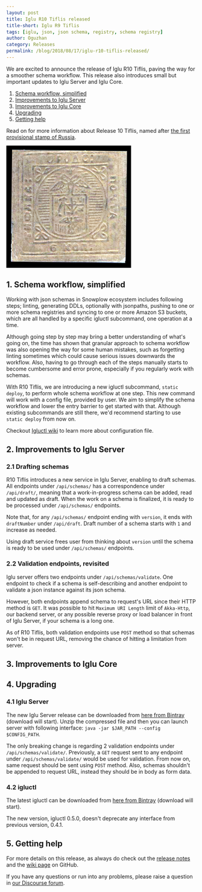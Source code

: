 ```yaml
---
layout: post
title: Iglu R10 Tiflis released
title-short: Iglu R9 Tiflis
tags: [iglu, json, json schema, registry, schema registry]
author: Oguzhan
category: Releases
permalink: /blog/2018/08/17/iglu-r10-tiflis-released/
---
```


We are excited to announce the release of Iglu R10 Tiflis, paving the way for a smoother schema workflow. This release also introduces small but important updates to Iglu Server and Iglu Core.

1. [Schema workflow, simplified](#schema-workflow)
2. [Improvements to Iglu Server](#server-improvements)
3. [Improvements to Iglu Core](#core-improvements)
4. [Upgrading](#upgrading)
5. [Getting help](#help)

Read on for more information about Release 10 Tiflis, named after [the first provisional stamp of Russia][tiflis].

![tiflis-img][tiflis-img]

<!--more-->

<h2 id="schema-workflow">1. Schema workflow, simplified</h2>

Working with json schemas in Snowplow ecosystem includes following steps; linting, generating DDLs, optionally with jsonpaths, pushing to one or more schema registries and syncing to one or more Amazon S3 buckets, which are all handled by a specific igluctl subcommand, one operation at a time.

Although going step by step may bring a better understanding of what's going on, the time has shown that granular approach to schema workflow was also opening the way for some human mistakes, such as forgetting linting sometimes which could cause serious issues downwards the workflow. Also, having to go through each of the steps manually starts to become cumbersome and error prone, especially if you regularly work with schemas.

With R10 Tiflis, we are introducing a new igluctl subcommand, `static deploy`, to perform whole schema workflow at one step. This new command will work with a config file, provided by user. We aim to simplify the schema workflow and lower the entry barrier to get started with that. Although existing subcommands are still there, we'd recommend starting to use `static deploy` from now on.

Checkout [Igluctl wiki][igluctl] to learn more about configuration file.

<h2 id="server-improvements">2. Improvements to Iglu Server</h2>

<h3 id="draft-schemas">2.1 Drafting schemas</h3>

R10 Tiflis introduces a new service in Iglu Server, enabling to draft schemas. All endpoints under `/api/schemas/` has a correspondence under `/api/draft/`, meaning that a work-in-progress schema can be added, read and updated as draft. When the work on a schema is finalized, it is ready to be processed under `/api/schemas/` endpoints.

Note that, for any `/api/schemas/` endpoint ending with `version`, it ends with `draftNumber` under `/api/draft`. Draft number of a schema starts with `1` and increase as needed.

Using draft service frees user from thinking about `version` until the schema is ready to be used under `/api/schemas/` endpoints.

<h3 id="validation-methods">2.2 Validation endpoints, revisited</h3>

Iglu server offers two endpoints under `/api/schemas/validate`. One endpoint to check if a schema is self-describing and another endpoint to validate a json instance against its json schema.

However, both endpoints append schema to request's URL since their HTTP method is `GET`. It was possible to hit `Maximum URI Length` limit of `Akka-Http`, our backend server, or any possible reverse proxy or load balancer in front of Iglu Server, if your schema is a long one.

As of R10 Tiflis, both validation endpoints use `POST` method so that schemas won't be in request URL, removing the chance of hitting a limitation from server.

<h2 id="server-bumps">3. Improvements to Iglu Core</h2>



<h2 id="upgrading">4. Upgrading</h2>

<h3 id="upgrade-iglu-server">4.1 Iglu Server</h3>

The new Iglu Server release can be downloaded from [here from Bintray][iglu-server-download] (download will start). Unzip the compressed file and then you can launch server with following interface: `java -jar $JAR_PATH --config $CONFIG_PATH`.

The only breaking change is regarding 2 validation endpoints under `/api/schemas/validate/`. Previously, a `GET` request sent to any endpoint under `/api/schemas/validate/` would be used for validation. From now on, same request should be sent using `POST` method. Also, schemas shouldn't be appended to request URL, instead they should be in body as form data.

<h3 id="upgrade-igluctl">4.2 igluctl</h3>

The latest igluctl can be downloaded from [here from Bintray][igluctl-download] (download will start).

The new version, igluctl 0.5.0, doesn't deprecate any interface from previous version, 0.4.1.

<h2 id="help">5. Getting help</h2>

For more details on this release, as always do check out the [release notes][release-notes] and the [wiki page][iglu-server-wiki] on GitHub.

If you have any questions or run into any problems, please raise a question in [our Discourse forum][discourse].


[igluctl]: https://github.com/snowplow/iglu/wiki/Igluctl
[igluctl-download]: http://dl.bintray.com/snowplow/snowplow-generic/igluctl_0.5.0.zip

[release-notes]: https://github.com/snowplow/iglu/releases/tag/r10-tiflis
[discourse]: http://discourse.snowplowanalytics.com/
[iglu-server-wiki]: https://github.com/snowplow/iglu/wiki/Iglu-server-setup
[iglu-server-download]: http://dl.bintray.com/snowplow/snowplow-generic/iglu_server_0.3.1.zip

[tiflis]: https://commons.wikimedia.org/wiki/Stamps_of_Russia,_1857-1917#Tiflis
[tiflis-img]: /assets/img/blog/2018/08/tiflis.jpg

